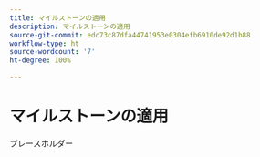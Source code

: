 ```yaml
---
title: マイルストーンの適用
description: マイルストーンの適用
source-git-commit: edc73c87dfa44741953e0304efb6910de92d1b88
workflow-type: ht
source-wordcount: '7'
ht-degree: 100%

---
```


# マイルストーンの適用

プレースホルダー

<!--
This is a comment. Validation ignores it.
-->
